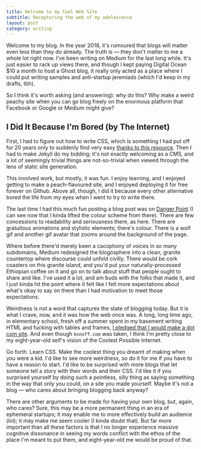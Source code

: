 ```yaml
---
title: Welcome to my Cool Web Site
subtitle: Recapturing the web of my adolescence
layout: post
category: writing
---
```

Welcome to my blog. In the year 2018, it's rumoured that blogs will matter even less than they do already. The truth is — they don't matter to me a whole lot right now. I've been writing on Medium for the last long while. It's just easier to rack up views there, and though I kept paying Digital Ocean $10 a month to host a Ghost blog, it really only acted as a place where I could put writing samples and anti-startup jeremiads (which I'd keep in my drafts, tbh).
<!--more-->
So I think it's worth asking (and answering): why do this? Why make a weird peachy site when you can go blog freely on the enormous platform that Facebook or Google or Medium might give?

## I Did It Because I'm Bored (by The Internet)

First, I had to figure out how to write CSS, which is something I had put off for 20 years only to suddenly find very easy [thanks to this resource](http://marksheet.io/). Then I had to make Jekyll do my bidding; it's not exactly welcoming as a CMS, and a lot of seemingly trivial things are not-so-trivial when viewed through the lens of static site generation.

This involved work, but mostly, it was fun. I enjoy learning, and I enjoyed getting to make a peach-flavoured site, and I enjoyed deploying it for free forever on Github. Above all, though, I did it because every other alternative bored the life from my eyes when I went to try to write there.

The last time I had this much fun posting a blog post was on [Danger Point](http://dangerpoint.net) (I can see now that I kinda lifted the colour scheme from there). There are few concessions to readability and seriousness there, as here. There are gratuitous animations and stylistic elements; there's colour. There is a wolf gif and another gif avatar that zooms around the background of the page.

Where before there'd merely been a cacophony of voices in so many subdomains, Medium redesigned the blogosphere into a clean, granite countertop where discourse could unfold civilly. There would be cork coasters on this granite island, and you'd put your naturally-processed Ethiopian coffee on it and go on to talk about stuff that people ought to share and like. I've used it a lot, and am buds with the folks that made it, and I just kinda hit the point where it felt like I felt more expectations about what's okay to say on there than I had motivation to meet those expectations.

Weirdness is not a word that captures the state of blogging today. But it is what I crave, now, and it was how the web once was. A long, long time ago, in elementary school, fresh off a summer spent in my basement writing HTML and fucking with tables and frames, [I pledged that I would make a dot com site](https://twitter.com/andknf/status/937571312754573312). And even though `konoff.com` was taken, I think I'm pretty close to my eight-year-old self's vision of the Coolest Possible Internet.

Go forth. Learn CSS. Make the coolest thing you dreamt of making when you were a kid. I'd like to see more weirdness, so do it for me if you have to have a reason to start. I'd like to be surprised with more blogs that let someone tell a story with their words and their CSS. I'd like it if you surprised yourself by doing such a pointless, silly thing as saying something in the way that only you could, on a site you made yourself. Maybe it's not a blog — who cares about bringing blogging back anyway?

There are other arguments to be made for having your own blog, but, again, who cares? Sure, this may be a more permanent thing in an era of ephemeral startups; it may enable me to more effectively build an audience (lol); it may make me seem cooler (I kinda doubt that). But far more important than all these factors is that I no longer experience massive cognitive dissonance in seeing my words conflict with the ethos of the place I'm meant to put them, and eight-year-old me would be proud of that.
